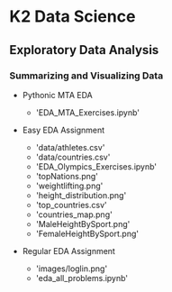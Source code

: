 # K2 Data Science
## Exploratory Data Analysis
### Summarizing and Visualizing Data

* Pythonic MTA EDA
  - 'EDA_MTA_Exercises.ipynb'

* Easy EDA Assignment
  - 'data/athletes.csv'
  - 'data/countries.csv'
  - 'EDA_Olympics_Exercises.ipynb'
  - 'topNations.png'
  - 'weightlifting.png'
  - 'height_distribution.png'
  - 'top_countries.csv'
  - 'countries_map.png'
  - 'MaleHeightBySport.png'
  - 'FemaleHeightBySport.png'

* Regular EDA Assignment
  - 'images/loglin.png'
  - 'eda_all_problems.ipynb'
  

